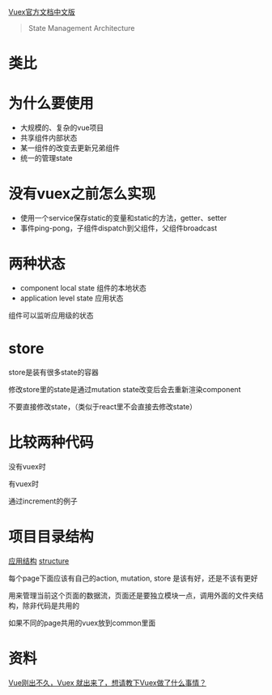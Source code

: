 [Vuex官方文档中文版](http://vuex.vuejs.org/zh-cn/index.html)

> State Management Architecture


# 类比

# 为什么要使用
* 大规模的、复杂的vue项目
* 共享组件内部状态
* 某一组件的改变去更新兄弟组件
* 统一的管理state

# 没有vuex之前怎么实现
* 使用一个service保存static的变量和static的方法，getter、setter
* 事件ping-pong，子组件dispatch到父组件，父组件broadcast

# 两种状态
* component local state 组件的本地状态
* application level state 应用状态

组件可以监听应用级的状态

# store
store是装有很多state的容器


修改store里的state是通过mutation
state改变后会去重新渲染component


不要直接修改state，（类似于react里不会直接去修改state）


# 比较两种代码

没有vuex时

有vuex时

通过increment的例子




# 项目目录结构
[应用结构](https://github.com/vuejs/vuex/blob/master/docs/zh-cn/structure.md)
[structure](https://github.com/vuejs/vuex/blob/master/docs/en/structure.md)

每个page下面应该有自己的action, mutation, store
是该有好，还是不该有更好


用来管理当前这个页面的数据流，页面还是要独立模块一点，调用外面的文件夹结构，除非代码是共用的



如果不同的page共用的vuex放到common里面


# 资料
[Vue刚出不久，Vuex 就出来了，想请教下Vuex做了什么事情？](https://www.zhihu.com/question/38209295)






